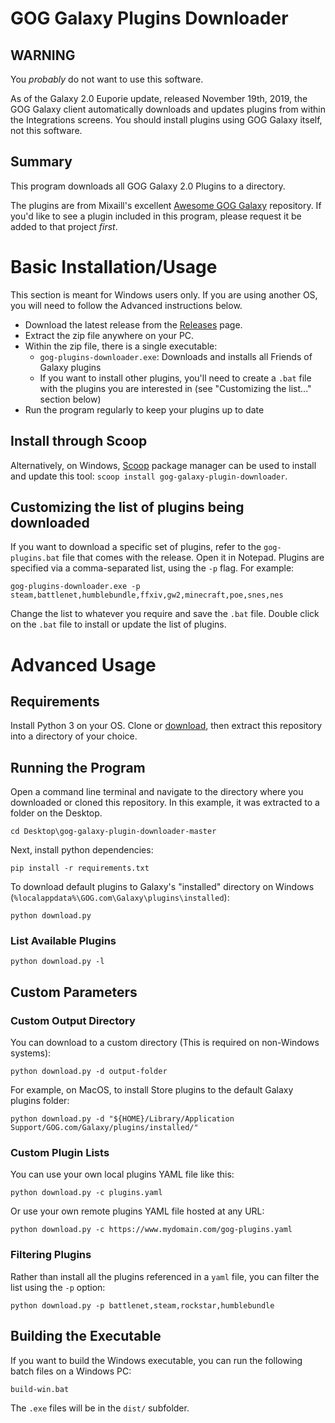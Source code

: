 # GOG Galaxy Plugins Downloader

## WARNING

You _probably_ do not want to use this software.

As of the Galaxy 2.0 Euporie update, released November 19th, 2019, the GOG Galaxy
client automatically downloads and updates plugins from within the Integrations
screens. You should install plugins using GOG Galaxy itself, not this software.

## Summary

This program downloads all GOG Galaxy 2.0 Plugins to a directory.

The plugins are from Mixaill's excellent [Awesome GOG Galaxy](https://github.com/Mixaill/awesome-gog-galaxy)
repository. If you'd like to see a plugin included in this program, please
request it be added to that project _first_.

# Basic Installation/Usage

This section is meant for Windows users only. If you are using another OS,
you will need to follow the Advanced instructions below.

* Download the latest release from the [Releases](https://github.com/Slashbunny/gog-galaxy-plugin-downloader/releases) page.
* Extract the zip file anywhere on your PC.
* Within the zip file, there is a single executable:
   * `gog-plugins-downloader.exe`: Downloads and installs all Friends of Galaxy plugins
   * If you want to install other plugins, you'll need to create a `.bat` file with the plugins you are interested in (see "Customizing the list..." section below)
* Run the program regularly to keep your plugins up to date

## Install through Scoop

Alternatively, on Windows, [Scoop](https://scoop.sh/) package manager can be used to install and update this tool: `scoop install gog-galaxy-plugin-downloader`.

## Customizing the list of plugins being downloaded

If you want to download a specific set of plugins, refer to the `gog-plugins.bat` file that comes with the
release. Open it in Notepad. Plugins are specified via a comma-separated list, using the `-p` flag. For example:

```
gog-plugins-downloader.exe -p steam,battlenet,humblebundle,ffxiv,gw2,minecraft,poe,snes,nes
```

Change the list to whatever you require and save the `.bat` file. Double click
on the `.bat` file to install or update the list of plugins.

# Advanced Usage

## Requirements

Install Python 3 on your OS. Clone or [download](https://github.com/Slashbunny/gog-galaxy-plugin-downloader/archive/master.zip),
then extract this repository into a directory of your choice.

## Running the Program

Open a command line terminal and navigate to the directory where you downloaded
or cloned this repository. In this example, it was extracted to a folder on the
Desktop.

```
cd Desktop\gog-galaxy-plugin-downloader-master
```

Next, install python dependencies:

```
pip install -r requirements.txt
```

To download default plugins to Galaxy's "installed" directory on Windows (`%localappdata%\GOG.com\Galaxy\plugins\installed`):

```
python download.py
```

### List Available Plugins

```
python download.py -l
```

## Custom Parameters

### Custom Output Directory

You can download to a custom directory (This is required on non-Windows systems):

```
python download.py -d output-folder
```

For example, on MacOS, to install Store plugins to the default Galaxy plugins folder:

```
python download.py -d "${HOME}/Library/Application Support/GOG.com/Galaxy/plugins/installed/"
```

### Custom Plugin Lists

You can use your own local plugins YAML file like this:

```
python download.py -c plugins.yaml
```

Or use your own remote plugins YAML file hosted at any URL:

```
python download.py -c https://www.mydomain.com/gog-plugins.yaml
```

### Filtering Plugins

Rather than install all the plugins referenced in a `yaml` file, you can filter
the list using the `-p` option:

```
python download.py -p battlenet,steam,rockstar,humblebundle
```

## Building the Executable

If you want to build the Windows executable, you can run the following batch
files on a Windows PC:

```
build-win.bat
```

The `.exe` files will be in the `dist/` subfolder.
